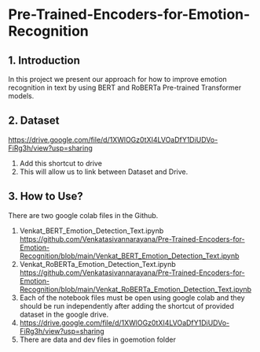 # Pre-Trained-Encoders-for-Emotion-Recognition
## 1. Introduction 
In this project we present our approach for how to improve emotion recognition in text by using BERT and RoBERTa Pre-trained Transformer models. 
## 2. Dataset
https://drive.google.com/file/d/1XWlOGz0tXI4LVOaDfY1DiUDVo-FiRg3h/view?usp=sharing
1. Add this shortcut to drive
2. This will allow us to link between Dataset and Drive.

## 3. How to Use?
There are two google colab files in the Github. 
1. Venkat_BERT_Emotion_Detection_Text.ipynb
https://github.com/Venkatasivannarayana/Pre-Trained-Encoders-for-Emotion-Recognition/blob/main/Venkat_BERT_Emotion_Detection_Text.ipynb
2. Venkat_RoBERTa_Emotion_Detection_Text.ipynb
https://github.com/Venkatasivannarayana/Pre-Trained-Encoders-for-Emotion-Recognition/blob/main/Venkat_RoBERTa_Emotion_Detection_Text.ipynb
3. Each of the notebook files must be open using google colab and they should be run independently after adding the shortcut of provided dataset in the google drive.
4. https://drive.google.com/file/d/1XWlOGz0tXI4LVOaDfY1DiUDVo-FiRg3h/view?usp=sharing
5. There are data and dev files in goemotion folder
